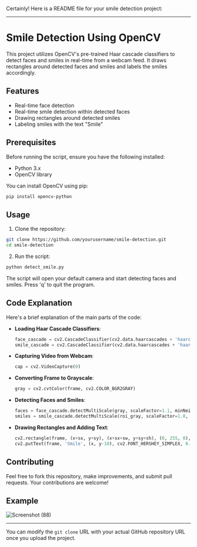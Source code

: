 Certainly! Here is a README file for your smile detection project:

---

# Smile Detection Using OpenCV

This project utilizes OpenCV's pre-trained Haar cascade classifiers to detect faces and smiles in real-time from a webcam feed. It draws rectangles around detected faces and smiles and labels the smiles accordingly.

## Features

- Real-time face detection
- Real-time smile detection within detected faces
- Drawing rectangles around detected smiles
- Labeling smiles with the text "Smile"

## Prerequisites

Before running the script, ensure you have the following installed:

- Python 3.x
- OpenCV library

You can install OpenCV using pip:

```bash
pip install opencv-python
```

## Usage

1. Clone the repository:

```bash
git clone https://github.com/yourusername/smile-detection.git
cd smile-detection
```

2. Run the script:

```bash
python detect_smile.py
```

The script will open your default camera and start detecting faces and smiles. Press 'q' to quit the program.

## Code Explanation

Here's a brief explanation of the main parts of the code:

- **Loading Haar Cascade Classifiers**: 
  ```python
  face_cascade = cv2.CascadeClassifier(cv2.data.haarcascades + 'haarcascade_frontalface_default.xml')
  smile_cascade = cv2.CascadeClassifier(cv2.data.haarcascades + 'haarcascade_smile.xml')
  ```

- **Capturing Video from Webcam**:
  ```python
  cap = cv2.VideoCapture(0)
  ```

- **Converting Frame to Grayscale**:
  ```python
  gray = cv2.cvtColor(frame, cv2.COLOR_BGR2GRAY)
  ```

- **Detecting Faces and Smiles**:
  ```python
  faces = face_cascade.detectMultiScale(gray, scaleFactor=1.1, minNeighbors=5, minSize=(30, 30))
  smiles = smile_cascade.detectMultiScale(roi_gray, scaleFactor=1.8, minNeighbors=20)
  ```

- **Drawing Rectangles and Adding Text**:
  ```python
  cv2.rectangle(frame, (x+sx, y+sy), (x+sx+sw, y+sy+sh), (0, 255, 0), 2)
  cv2.putText(frame, 'Smile', (x, y-10), cv2.FONT_HERSHEY_SIMPLEX, 0.9, (0, 255, 0), 2)
  ```

## Contributing

Feel free to fork this repository, make improvements, and submit pull requests. Your contributions are welcome!

## Example

![Screenshot (88)](https://github.com/Shahzeebul/Smile-detection/assets/104351775/bd50d174-676b-4ee9-8ee9-4b713da250d0)


---

You can modify the `git clone` URL with your actual GitHub repository URL once you upload the project.

